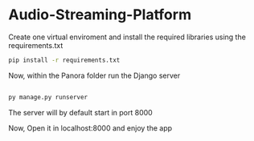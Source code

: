# Audio-Streaming-Platform

Create one virtual enviroment and install the required libraries using the requirements.txt

```sh
pip install -r requirements.txt

```
Now, within the Panora folder run the Django server

```sh

py manage.py runserver

```
The server will by default start in port 8000

Now, Open it in localhost:8000 and enjoy the app